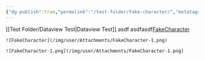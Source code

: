 ```yaml
---
{"dg-publish":true,"permalink":"/test-folder/fake-character/","metatags":{"description":"Some description","og:title":"This is the title.","og:image":"https://lendalorsjournal.online/img/optimized/iligZVaYZL-700.webp"},"tags":["char_pc","faction_sep"],"noteIcon":"","created":"2026-08-06T13:07:04.054","updated":"2024-03-24"}
---
```


[[Test Folder/Dataview Test\|Dataview Test]]
asdf
asdfasdf[FakeCharacter](/Attachments/FakeCharacter-1.png)

`![FakeCharacter](/img/user/Attachments/FakeCharacter-1.png)`

`![FakeCharacter-1.png](/img/user/Attachments/FakeCharacter-1.png)`

